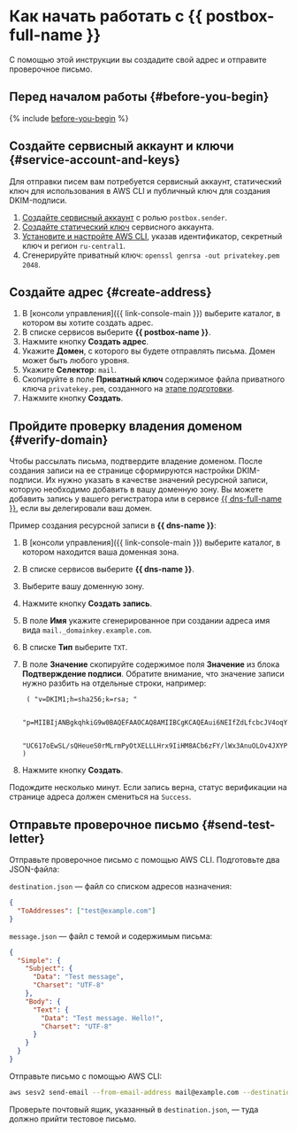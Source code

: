 # Как начать работать с {{ postbox-full-name }}

С помощью этой инструкции вы создадите свой адрес и отправите проверочное письмо.

## Перед началом работы {#before-you-begin}

{% include [before-you-begin](../_tutorials/_tutorials_includes/before-you-begin.md) %}

## Создайте сервисный аккаунт и ключи {#service-account-and-keys}

Для отправки писем вам потребуется сервисный аккаунт, статический ключ для использования в AWS CLI и публичный ключ для создания DKIM-подписи.

1. [Создайте сервисный аккаунт](../iam/operations/sa/create.md) c ролью `postbox.sender`.
1. [Создайте статический ключ](../iam/operations/sa/create-access-key.md) сервисного аккаунта.
1. [Установите и настройте AWS CLI](https://aws.amazon.com/ru/cli/), указав идентификатор, секретный ключ и регион `ru-central1`.
1. Сгенерируйте приватный ключ: `openssl genrsa -out privatekey.pem 2048`.

## Создайте адрес {#create-address}

1. В [консоли управления]({{ link-console-main }}) выберите каталог, в котором вы хотите создать адрес.
1. В списке сервисов выберите **{{ postbox-name }}**.
1. Нажмите кнопку **Создать адрес**.
1. Укажите **Домен**, с которого вы будете отправлять письма. Домен может быть любого уровня.
1. Укажите **Cелектор**: `mail`.
1. Скопируйте в поле **Приватный ключ** содержимое файла приватного ключа `privatekey.pem`, созданного на [этапе подготовки](#service-account-and-keys).
1. Нажмите кнопку **Создать**.

## Пройдите проверку владения доменом {#verify-domain}

Чтобы рассылать письма, подтвердите владение доменом. После создания записи на ее странице сформируются настройки DKIM-подписи. Их нужно указать в качестве значений ресурсной записи, которую необходимо добавить в вашу доменную зону. Вы можете добавить запись у вашего регистратора или в сервисе [{{ dns-full-name }}](../dns/), если вы делегировали ваш домен. 

Пример создания ресурсной записи в **{{ dns-name }}**:

1. В [консоли управления]({{ link-console-main }}) выберите каталог, в котором находится ваша доменная зона.
1. В списке сервисов выберите **{{ dns-name }}**.
1. Выберите вашу доменную зону.
1. Нажмите кнопку **Создать запись**.
1. В поле **Имя** укажите сгенерированное при создании адреса имя вида `mail._domainkey.example.com`.
1. В списке **Тип** выберите `TXT`.
1. В поле **Значение** скопируйте содержимое поля **Значение** из блока **Подтверждение подписи**. Обратите внимание, что значение записи нужно разбить на отдельные строки, например:
		
		( "v=DKIM1;h=sha256;k=rsa; "

		"p=MIIBIjANBgkqhkiG9w0BAQEFAAOCAQ8AMIIBCgKCAQEAui6NEIfZdLfcbcJV4oqY5lWyYXV1ht1zYdrSHCVCWWBaOZ2mIGVzycDKPicLSDZBlN4I8HO2ajclFfQn3013klP7i6VrDSXMmO9hRGgVU+ZhoFJrsMRdbDK/1SIU1k7xiJIudB+YPcc69Y/jHQJk32q7b"

		"UC617oEwSL/sQHeueS0rMLrmPyOtXELLLHrx9IiHM8ACb6zFY/lWx3AnuOLOv4JXYPAQe+b2zvERpHA+AbaCUHi8dJVm1aY/TceakHkUMlWzh4YeSfuQkaNI1PEnLGA3u0WIGyvtTdA3FWhT3w3BFsVWCTFPIxjORvaY/eZMMcj3WM7GUtORbebAOUyBwIDAQAB" )
1. Нажмите кнопку **Создать**.

Подождите несколько минут. Если запись верна, статус верификации на странице адреса должен смениться на `Success`.

## Отправьте проверочное письмо {#send-test-letter}

Отправьте проверочное письмо с помощью AWS CLI. Подготовьте два JSON-файла:

`destination.json` — файл со списком адресов назначения:

```json
{
  "ToAddresses": ["test@example.com"]
}
```

`message.json` — файл с темой и содержимым письма:

```json
{
  "Simple": {
    "Subject": {
      "Data": "Test message",
      "Charset": "UTF-8"
    },
    "Body": {
      "Text": {
        "Data": "Test message. Hello!",
        "Charset": "UTF-8"
      }
    }
  }
}
```

Отправьте письмо с помощью AWS CLI:

```bash
aws sesv2 send-email --from-email-address mail@example.com --destination file://destination.json --content file://message.json --endpoint-url https://postbox.cloud.yandex.net
```

Проверьте почтовый ящик, указанный в `destination.json`, — туда должно прийти тестовое письмо.